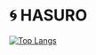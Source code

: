 # 🌀 HASURO

[![Top Langs](https://github-readme-stats.vercel.app/api/top-langs/?username=inoren-ten&layout=compact&langs_count=6)](https://github.com/anuraghazra/github-readme-stats)
